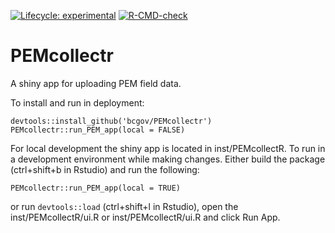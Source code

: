
<!-- badges: start -->
[![Lifecycle: experimental](https://img.shields.io/badge/lifecycle-experimental-orange.svg)](https://lifecycle.r-lib.org/articles/stages.html#experimental)
[![R-CMD-check](https://github.com/bcgov/PEMcollectr/actions/workflows/R-CMD-check.yaml/badge.svg)](https://github.com/bcgov/PEMcollectr/actions/workflows/R-CMD-check.yaml)
<!-- badges: end -->

# PEMcollectr
A shiny app for uploading PEM field data.

To install and run in deployment:


```
devtools::install_github('bcgov/PEMcollectr')
PEMcollectr::run_PEM_app(local = FALSE)
```

For local development the shiny app is located in inst/PEMcollectR. 
To run in a development environment while making changes. Either 
build the package (ctrl+shift+b in Rstudio) and run the following:

```
PEMcollectr::run_PEM_app(local = TRUE)
```

or run `devtools::load` (ctrl+shift+l in Rstudio), open the 
inst/PEMcollectR/ui.R or inst/PEMcollectR/ui.R and click Run App.


